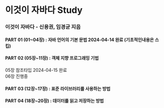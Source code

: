 # 이것이 자바다 Study
### 이것이 자바다 - 신용권, 임경균 지음
#### PART 01 (01~04장) : 자바 언어의 기본 문법 2024-04-14 완료 (기초적인내용은 스킵)
#### PART 02 (05장~11장) : 객체 지향 프로그래밍 기법
05장 참조타입 2024-04-15 완료 <br>
06장 진행중
#### PART 03 (12장~17장) : 표준 라이브러리를 사용하는 방법
#### PART 04 (18장~20장) : 데이터를 읽고 저장하는 방법
